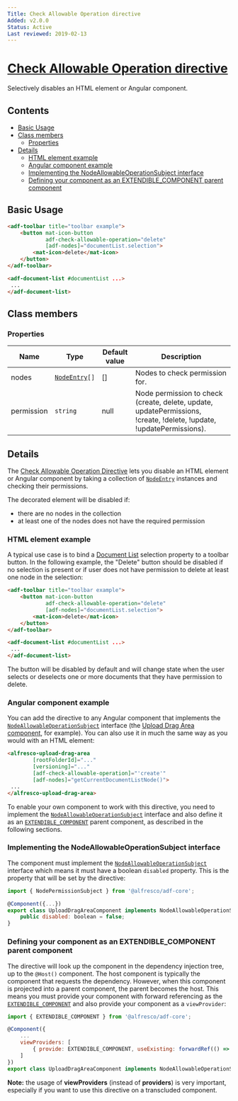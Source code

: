 ```yaml
---
Title: Check Allowable Operation directive
Added: v2.0.0
Status: Active
Last reviewed: 2019-02-13
---
```


# [Check Allowable Operation directive](../../../lib/content-services/src/lib/directives/check-allowable-operation.directive.ts "Defined in check-allowable-operation.directive.ts")

Selectively disables an HTML element or Angular component.

## Contents

-   [Basic Usage](#basic-usage)
-   [Class members](#class-members)
    -   [Properties](#properties)
-   [Details](#details)
    -   [HTML element example](#html-element-example)
    -   [Angular component example](#angular-component-example)
    -   [Implementing the NodeAllowableOperationSubject interface](#implementing-the-nodeallowableoperationsubject-interface)
    -   [Defining your component as an EXTENDIBLE_COMPONENT parent component](#defining-your-component-as-an-extendible_component-parent-component)

## Basic Usage

```html
<adf-toolbar title="toolbar example">
    <button mat-icon-button
            adf-check-allowable-operation="delete"
            [adf-nodes]="documentList.selection">
        <mat-icon>delete</mat-icon>
    </button>
</adf-toolbar>

<adf-document-list #documentList ...>
 ...
</adf-document-list>
```

## Class members

### Properties

| Name | Type | Default value | Description |
| ---- | ---- | ------------- | ----------- |
| nodes | [`NodeEntry`](https://github.com/Alfresco/alfresco-js-api/blob/master/src/alfresco-core-rest-api/docs/NodeEntry.md)`[]` | \[] | Nodes to check permission for. |
| permission | `string` | null | Node permission to check (create, delete, update, updatePermissions, !create, !delete, !update, !updatePermissions). |

## Details

The [Check Allowable Operation Directive](../../../lib/content-services/src/lib/directives/check-allowable-operation.directive.ts) lets you disable an HTML element or Angular component
by taking a collection of [`NodeEntry`](https://github.com/Alfresco/alfresco-js-api/blob/master/src/alfresco-core-rest-api/docs/NodeEntry.md) instances and checking their permissions.

The decorated element will be disabled if:

-   there are no nodes in the collection
-   at least one of the nodes does not have the required permission

### HTML element example

A typical use case is to bind a [Document List](../components/document-list.component.md)
selection property to a toolbar button. In the following example, the "Delete" button should
be disabled if no selection is present or if user does not have permission to delete at least one node in the selection:

```html
<adf-toolbar title="toolbar example">
    <button mat-icon-button
            adf-check-allowable-operation="delete"
            [adf-nodes]="documentList.selection">
        <mat-icon>delete</mat-icon>
    </button>
</adf-toolbar>

<adf-document-list #documentList ...>
 ...
</adf-document-list>
```

The button will be disabled by default and will change state when the user selects or deselects
one or more documents that they have permission to delete.

### Angular component example

You can add the directive to any Angular component that implements the [`NodeAllowableOperationSubject`](../../../lib/content-services/src/lib/interfaces/node-allowable-operation-subject.interface.ts)
interface (the [Upload Drag Area component](../components/upload-drag-area.component.md),
for example). You can also use it in much the same way as you would with an HTML element:

```html
<alfresco-upload-drag-area
        [rootFolderId]="..."
        [versioning]="..."
        [adf-check-allowable-operation]="'create'"
        [adf-nodes]="getCurrentDocumentListNode()">
 ...
</alfresco-upload-drag-area>
```

To enable your own component to work with this directive, you need to implement the
[`NodeAllowableOperationSubject`](../../../lib/content-services/src/lib/interfaces/node-allowable-operation-subject.interface.ts) interface and also define it as an
[`EXTENDIBLE_COMPONENT`](../../../lib/core/src/lib/interface/injection.tokens.ts)
parent component,
as described in the following sections.

### Implementing the NodeAllowableOperationSubject interface

The component must implement the [`NodeAllowableOperationSubject`](../../../lib/content-services/src/lib/interfaces/node-allowable-operation-subject.interface.ts) interface which means it must have a
boolean `disabled` property. This is the property that will be set by the directive:

```js
import { NodePermissionSubject } from '@alfresco/adf-core';

@Component({...})
export class UploadDragAreaComponent implements NodeAllowableOperationSubject {
    public disabled: boolean = false;
}
```

### Defining your component as an EXTENDIBLE_COMPONENT parent component

The directive will look up the component in the dependency injection tree,
up to the `@Host()` component. The host component is typically the component that requests
the dependency. However, when this component is projected into a parent component, the
parent becomes the host. This means you must provide your component with forward referencing
as the
[`EXTENDIBLE_COMPONENT`](../../../lib/core/src/lib/interface/injection.tokens.ts)
and also provide your component as a `viewProvider`:

```js
import { EXTENDIBLE_COMPONENT } from '@alfresco/adf-core';

@Component({
    ...
    viewProviders: [
        { provide: EXTENDIBLE_COMPONENT, useExisting: forwardRef(() => UploadDragAreaComponent)}
    ]
})
export class UploadDragAreaComponent implements NodeAllowableOperationSubject { ... }
```

**Note:** the usage of **viewProviders** (instead of **providers**) is very important, especially if you want to use this directive on a transcluded component.
